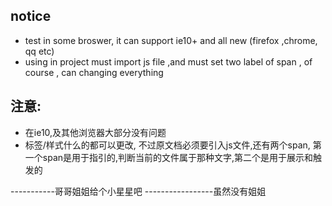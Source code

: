 ## notice
- test in some broswer, it can support ie10+ and all new (firefox ,chrome, qq etc)
- using in project must import js file ,and must set two label of span , of course , can changing everything

## 注意:
- 在ie10,及其他浏览器大部分没有问题
- 标签/样式什么的都可以更改, 不过原文档必须要引入js文件,还有两个span, 第一个span是用于指引的,判断当前的文件属于那种文字,第二个是用于展示和触发的



-----------哥哥姐姐给个小星星吧
-----------------虽然没有姐姐
